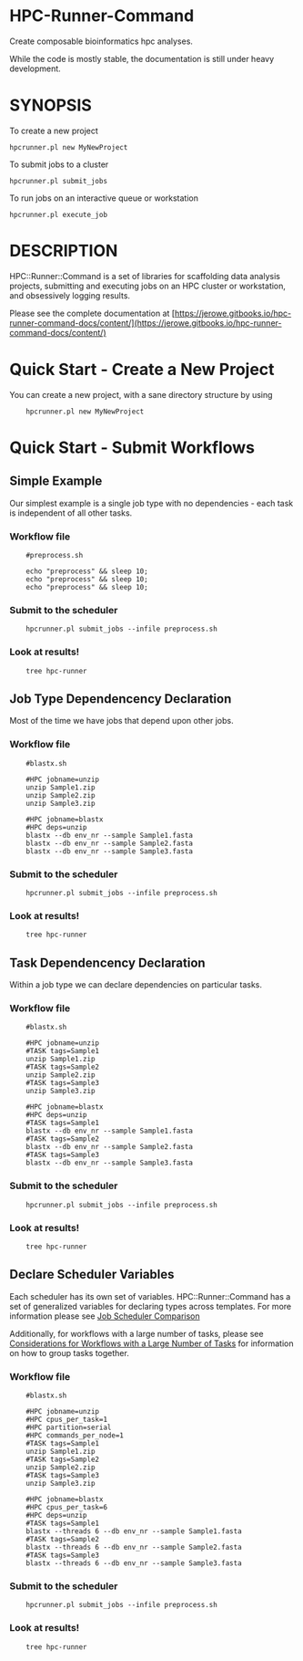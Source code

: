 # HPC-Runner-Command

Create composable bioinformatics hpc analyses.

While the code is mostly stable, the documentation is still under heavy development.

# SYNOPSIS

To create a new project

    hpcrunner.pl new MyNewProject

To submit jobs to a cluster

    hpcrunner.pl submit_jobs

To run jobs on an interactive queue or workstation

    hpcrunner.pl execute_job

# DESCRIPTION

HPC::Runner::Command is a set of libraries for scaffolding data analysis projects,
submitting and executing jobs on an HPC cluster or workstation, and obsessively
logging results.

Please see the complete documentation at [https://jerowe.gitbooks.io/hpc-runner-command-docs/content/](https://jerowe.gitbooks.io/hpc-runner-command-docs/content/)

# Quick Start - Create a New Project

You can create a new project, with a sane directory structure by using

        hpcrunner.pl new MyNewProject

# Quick Start - Submit Workflows

## Simple Example

Our simplest example is a single job type with no dependencies - each task is independent of all other tasks.

### Workflow file

        #preprocess.sh
        
        echo "preprocess" && sleep 10;
        echo "preprocess" && sleep 10;
        echo "preprocess" && sleep 10;

### Submit to the scheduler

        hpcrunner.pl submit_jobs --infile preprocess.sh

### Look at results!

        tree hpc-runner

## Job Type Dependencency Declaration 

Most of the time we have jobs that depend upon other jobs.

### Workflow file

        #blastx.sh
        
        #HPC jobname=unzip
        unzip Sample1.zip
        unzip Sample2.zip
        unzip Sample3.zip

        #HPC jobname=blastx
        #HPC deps=unzip
        blastx --db env_nr --sample Sample1.fasta
        blastx --db env_nr --sample Sample2.fasta
        blastx --db env_nr --sample Sample3.fasta

### Submit to the scheduler

        hpcrunner.pl submit_jobs --infile preprocess.sh

### Look at results!

        tree hpc-runner

## Task Dependencency Declaration 

Within a job type we can declare dependencies on particular tasks.

### Workflow file

        #blastx.sh
        
        #HPC jobname=unzip
        #TASK tags=Sample1
        unzip Sample1.zip
        #TASK tags=Sample2
        unzip Sample2.zip
        #TASK tags=Sample3
        unzip Sample3.zip

        #HPC jobname=blastx
        #HPC deps=unzip
        #TASK tags=Sample1
        blastx --db env_nr --sample Sample1.fasta
        #TASK tags=Sample2
        blastx --db env_nr --sample Sample2.fasta
        #TASK tags=Sample3
        blastx --db env_nr --sample Sample3.fasta

### Submit to the scheduler

        hpcrunner.pl submit_jobs --infile preprocess.sh

### Look at results!

        tree hpc-runner

## Declare Scheduler Variables

Each scheduler has its own set of variables. HPC::Runner::Command has a set of
generalized variables for declaring types across templates. For more
information please see [Job Scheduler Comparison](https://jerowe.gitbooks.io/hpc-runner-command-docs/content/job_submission/comparison.html) 

Additionally, for workflows with a large number of tasks, please see [Considerations for Workflows with a Large Number of Tasks](https://jerowe.gitbooks.io/hpc-runner-command-docs/content/design_workflow.html#considerations-for-workflows-with-a-large-number-of-tasks) for information on how to group tasks together.

### Workflow file

        #blastx.sh
        
        #HPC jobname=unzip
        #HPC cpus_per_task=1
        #HPC partition=serial
        #HPC commands_per_node=1
        #TASK tags=Sample1
        unzip Sample1.zip
        #TASK tags=Sample2
        unzip Sample2.zip
        #TASK tags=Sample3
        unzip Sample3.zip

        #HPC jobname=blastx
        #HPC cpus_per_task=6
        #HPC deps=unzip
        #TASK tags=Sample1
        blastx --threads 6 --db env_nr --sample Sample1.fasta
        #TASK tags=Sample2
        blastx --threads 6 --db env_nr --sample Sample2.fasta
        #TASK tags=Sample3
        blastx --threads 6 --db env_nr --sample Sample3.fasta

### Submit to the scheduler

        hpcrunner.pl submit_jobs --infile preprocess.sh

### Look at results!

        tree hpc-runner

